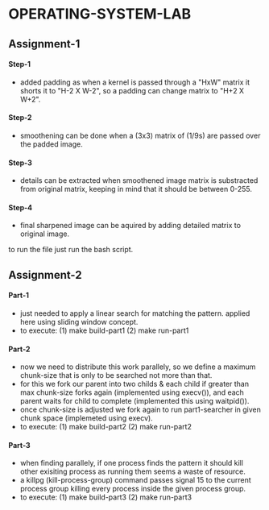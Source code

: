 # OPERATING-SYSTEM-LAB
## Assignment-1
#### Step-1
+ added padding as when a kernel is passed through a "HxW" matrix it shorts it to "H-2 X W-2", so a padding can change matrix to "H+2 X W+2".
#### Step-2
+ smoothening can be done when a (3x3) matrix of (1/9s) are passed over the padded image.
#### Step-3 
+ details can be extracted when smoothened image matrix is substracted from original matrix, keeping in mind that it should be between 0-255.
#### Step-4 
+ final sharpened image can be aquired by adding detailed matrix to original image.

to run the file just run the bash script.

## Assignment-2
#### Part-1
+ just needed to apply a linear search for matching the pattern. applied here using sliding window concept.
+ to execute: (1) make build-part1 (2) make run-part1
#### Part-2
+ now we need to distribute this work parallely, so we define a maximum chunk-size that is only to be searched not more than that.
+ for this we fork our parent into two childs & each child if greater than max chunk-size forks again (implemented using execv()), and each parent waits for child to complete (implemented this using waitpid()).
+ once chunk-size is adjusted we fork again to run part1-searcher in given chunk space (implemeted using execv).
+ to execute: (1) make build-part2 (2) make run-part2
#### Part-3
+ when finding parallely, if one process finds the pattern it should kill other exisiting process as running them seems a waste of resource.
+ a killpg (kill-process-group) command passes signal 15 to the current process group killing every process inside the given process group.
+ to execute: (1) make build-part3 (2) make run-part3